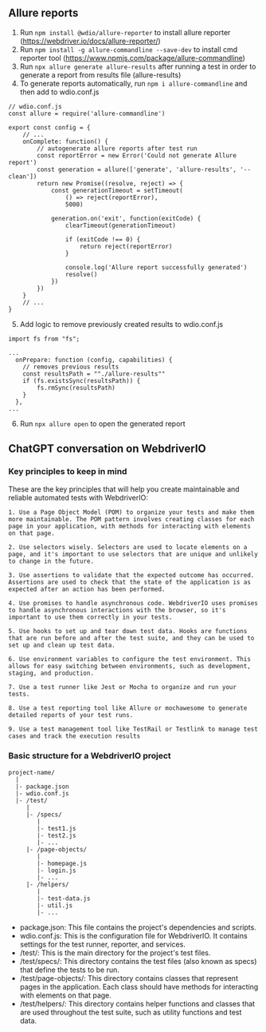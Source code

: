 ## Allure reports

1. Run `npm install @wdio/allure-reporter` to install allure reporter (https://webdriver.io/docs/allure-reporter/)
2. Run `npm install -g allure-commandline --save-dev` to install cmd reporter tool (https://www.npmjs.com/package/allure-commandline)
3. Run `npx allure generate allure-results` after running a test in order to generate a report from results file (allure-results)
4. To generate reports automatically, run `npm i allure-commandline` and then add to wdio.conf.js

```
// wdio.conf.js
const allure = require('allure-commandline')

export const config = {
    // ...
    onComplete: function() {
        // autogenerate allure reports after test run
        const reportError = new Error('Could not generate Allure report')
        const generation = allure(['generate', 'allure-results', '--clean'])
        return new Promise((resolve, reject) => {
            const generationTimeout = setTimeout(
                () => reject(reportError),
                5000)

            generation.on('exit', function(exitCode) {
                clearTimeout(generationTimeout)

                if (exitCode !== 0) {
                    return reject(reportError)
                }

                console.log('Allure report successfully generated')
                resolve()
            })
        })
    }
    // ...
}
```

5. Add logic to remove previously created results to wdio.conf.js

```
import fs from "fs";

...
  onPrepare: function (config, capabilities) {
    // removes previous results
    const resultsPath = ""./allure-results""
    if (fs.existsSync(resultsPath)) {
        fs.rmSync(resultsPath)
    }
  },
...
```

6. Run `npx allure open` to open the generated report


## ChatGPT conversation on WebdriverIO
### Key principles to keep in mind
These are the key principles that will help you create maintainable and reliable automated tests with WebdriverIO:

```
1. Use a Page Object Model (POM) to organize your tests and make them more maintainable. The POM pattern involves creating classes for each page in your application, with methods for interacting with elements on that page.

2. Use selectors wisely. Selectors are used to locate elements on a page, and it's important to use selectors that are unique and unlikely to change in the future.

3. Use assertions to validate that the expected outcome has occurred. Assertions are used to check that the state of the application is as expected after an action has been performed.

4. Use promises to handle asynchronous code. WebdriverIO uses promises to handle asynchronous interactions with the browser, so it's important to use them correctly in your tests.

5. Use hooks to set up and tear down test data. Hooks are functions that are run before and after the test suite, and they can be used to set up and clean up test data.

6. Use environment variables to configure the test environment. This allows for easy switching between environments, such as development, staging, and production.

7. Use a test runner like Jest or Mocha to organize and run your tests.

8. Use a test reporting tool like Allure or mochawesome to generate detailed reports of your test runs.

9. Use a test management tool like TestRail or Testlink to manage test cases and track the execution results
```

### Basic structure for a WebdriverIO project

```
project-name/
  |
  |- package.json
  |- wdio.conf.js
  |- /test/
     |
     |- /specs/
        |
        |- test1.js
        |- test2.js
        |- ...
     |- /page-objects/
        |
        |- homepage.js
        |- login.js
        |- ...
     |- /helpers/
        |
        |- test-data.js
        |- util.js
        |- ...
```

- package.json: This file contains the project's dependencies and scripts.
- wdio.conf.js: This is the configuration file for WebdriverIO. It contains settings for the test runner, reporter, and services.
- /test/: This is the main directory for the project's test files.
- /test/specs/: This directory contains the test files (also known as specs) that define the tests to be run.
- /test/page-objects/: This directory contains classes that represent pages in the application. Each class should have methods for interacting with elements on that page.
- /test/helpers/: This directory contains helper functions and classes that are used throughout the test suite, such as utility functions and test data.

